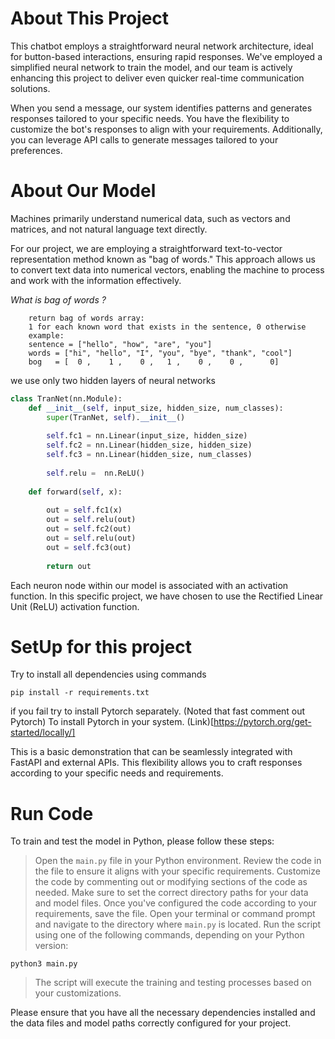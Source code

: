 # About This Project

This chatbot employs a straightforward neural network architecture, ideal for button-based interactions, ensuring rapid responses. We've employed a simplified neural network to train the model, and our team is actively enhancing this project to deliver even quicker real-time communication solutions.

When you send a message, our system identifies patterns and generates responses tailored to your specific needs. You have the flexibility to customize the bot's responses to align with your requirements. Additionally, you can leverage API calls to generate messages tailored to your preferences.

# About Our Model

Machines primarily understand numerical data, such as vectors and matrices, and not natural language text directly. 

For our project, we are employing a straightforward text-to-vector representation method known as "bag of words." This approach allows us to convert text data into numerical vectors, enabling the machine to process and work with the information effectively.

*What is bag of words ?*
```
    return bag of words array:
    1 for each known word that exists in the sentence, 0 otherwise
    example:
    sentence = ["hello", "how", "are", "you"]
    words = ["hi", "hello", "I", "you", "bye", "thank", "cool"]
    bog   = [  0 ,    1 ,    0 ,   1 ,    0 ,    0 ,      0]
```

we use only two hidden layers of neural networks

```python
class TranNet(nn.Module):
    def __init__(self, input_size, hidden_size, num_classes):
        super(TranNet, self).__init__()
                 
        self.fc1 = nn.Linear(input_size, hidden_size) 
        self.fc2 = nn.Linear(hidden_size, hidden_size) 
        self.fc3 = nn.Linear(hidden_size, num_classes)
        
        self.relu =  nn.ReLU()
    
    def forward(self, x):
        
        out = self.fc1(x)
        out = self.relu(out)      
        out = self.fc2(out)
        out = self.relu(out)
        out = self.fc3(out)
        
        return out
```
Each neuron node within our model is associated with an activation function. In this specific project, we have chosen to use the Rectified Linear Unit (ReLU) activation function.


# SetUp for this project
Try to install all dependencies
using commands

```pip install -r requirements.txt```

if you fail try to install Pytorch separately. (Noted that fast comment out Pytorch)
To install Pytorch in your system.
(Link)[https://pytorch.org/get-started/locally/]

This is a basic demonstration that can be seamlessly integrated with FastAPI and external APIs. This flexibility allows you to craft responses according to your specific needs and requirements.

# Run Code
To train and test the model in Python, please follow these steps:

> Open the `main.py` file in your Python environment.
> Review the code in the file to ensure it aligns with your specific requirements.
> Customize the code by commenting out or modifying sections of the code as needed.
> Make sure to set the correct directory paths for your data and model files.
> Once you've configured the code according to your requirements, save the file.
> Open your terminal or command prompt and navigate to the directory where `main.py` is located.
> Run the script using one of the following commands, depending on your Python version:
   ```
   python3 main.py
   ```
> The script will execute the training and testing processes based on your customizations.

Please ensure that you have all the necessary dependencies installed and the data files and model paths correctly configured for your project.